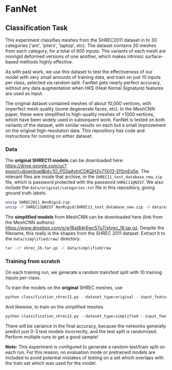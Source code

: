 # FanNet

## Classification Task
This experiment classifies meshes from the SHREC2011 dataset in to 30 categories ('ant', 'pliers', 'laptop', etc). The dataset contains 20 meshes from each category, for a total of 600 inputs. The variants of each mesh are nonrigid deformed versions of one another, which makes intrinsic surface-based methods highly effective.

As with past work, we use this dataset to test the effectiveness of our model with very small amounts of training data, and train on just 10 inputs per class, selected via random split. FanNet gets nearly perfect accuracy, without any data augmentation when HKS (Heat Kernel Signature) features are used as input.

The original dataset contained meshes of about 10,000 vertices, with imperfect mesh quality (some degenerate faces, etc). In the MeshCNN paper, these were simplified to high-quality meshes of <1000 vertices, which have been widely used in subsequent work. FanNet is tested on both variants of the dataset, with similar results on each but a small improvement on the original high-resolution data. This repositiory has code and instructions for running on either dataset.

### Data

  The **original SHREC11 models** can be downloaded here: https://drive.google.com/uc?export=download&id=1O_P03aAxhjCOKQH2n71j013-EfSmEp5e. The relevant files are inside that archive, in the `SHREC11_test_database_new.zip` file, which is password protected with the password `SHREC11@NIST`. We also include the `data/original/categories.txt` file in this repositiory, giving ground truth labels.

  ```sh
  unzip SHREC2011_NonRigid.zip 
  unzip -P SHREC11@NIST NonRigid/SHREC11_test_database_new.zip -d data/original/raw
  ```

  The **simplified models** from MeshCNN can be downloaded here (link from the MeshCNN authors): https://www.dropbox.com/s/w16st84r6wc57u7/shrec_16.tar.gz. Despite the filename, this really is the shapes from the SHREC 2011 dataset. Extract it to the `data/simplified/raw/` directory.

  ```sh
  tar -xf shrec_16.tar.gz -C data/simplified/raw
  ```

### Training from scratch

On each training run, we generate a random train/test split with 10 training inputs per-class.

To train the models on the **original** SHREC meshes, use

```python
python classification_shrec11.py --dataset_type=original --input_features=hks --spoke_length=0.0,0.02,0.04
```

And likewise, to train on the simplified meshes

```python
python classification_shrec11.py --dataset_type=simplified --input_features=hks --spoke_length=0.0,0.1,0.2
```

There will be variance in the final accuracy, because the networks generally predict just 0-3 test models incorrectly, and the test split is randomized. Perform multiple runs to get a good sample!

**Note:** This experiment is configured to generate a random test/train split on each run. For this reason, no evaluation mode or pretrained models are included to avoid potential mistakes of testing on a set which overlaps with the train set which was used for the model.
